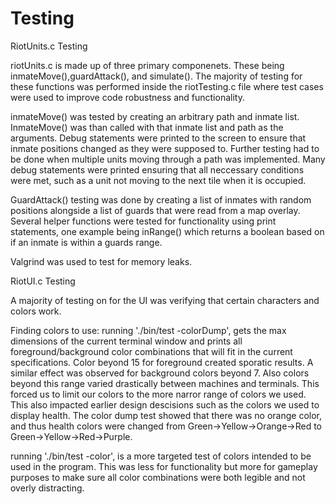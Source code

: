 # Testing

RiotUnits.c Testing

riotUnits.c is made up of three primary componenets. These being inmateMove(),guardAttack(), and simulate(). The majority of testing for these functions was performed inside the riotTesting.c file where test cases were used to improve code robustness and functionality.

inmateMove() was tested by creating an arbitrary path and inmate list. InmateMove() was than called with that inmate list and path as the arguments. Debug statements were printed to the screen to ensure that inmate positions changed as they were supposed to. Further testing had to be done when multiple units moving through a path was implemented. Many debug statements were printed ensuring that all neccessary conditions were met, such as a unit not moving to the next tile when it is occupied.


GuardAttack() testing was done by creating a list of inmates with random positions alongside a list of guards that were read from a map overlay. Several helper functions were tested for functionality using print statements, one example being inRange() which returns a boolean based on if an inmate is within a guards range.


Valgrind was used to test for memory leaks.

RiotUI.c Testing

A majority of testing on for the UI was verifying that certain characters and colors work.

Finding colors to use:
running './bin/test -colorDump', gets the max dimensions of the current terminal window and prints all foreground/background color combinations that will fit in the current specifications. Color beyond 15 for foreground created sporatic results. A similar effect was observed for background colors beyond 7. Also colors beyond this range varied drastically between machines and terminals. This forced us to limit our colors to the more narror range of colors we used. This also impacted earlier design descisions such as the colors we used to display health. The color dump test showed that there was no orange color, and thus health colors were changed from Green->Yellow->Orange->Red to Green->Yellow->Red->Purple. 

running './bin/test -color', is a more targeted test of colors intended to be used in the program. This was less for functionality but more for gameplay purposes to make sure all color combinations were both legible and not overly distracting. 
